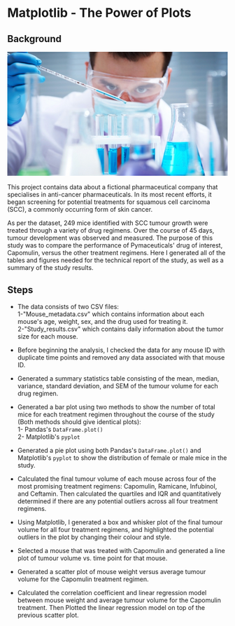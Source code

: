 # Matplotlib - The Power of Plots

## Background

![Laboratory](Images/Laboratory.jpg)

This project contains data about a fictional pharmaceutical company that specialises in anti-cancer pharmaceuticals. In its most recent efforts, it began screening for potential treatments for squamous cell carcinoma (SCC), a commonly occurring form of skin cancer.

As per the dataset, 249 mice identified with SCC tumour growth were treated through a variety of drug regimens. Over the course of 45 days, tumour development was observed and measured. The purpose of this study was to compare the performance of Pymaceuticals' drug of interest, Capomulin, versus the other treatment regimens. Here I generated all of the tables and figures needed for the technical report of the study, as well as a summary of the study results.

## Steps

* The data consists of two CSV files:
<br/>1-"Mouse_metadata.csv" which contains information about each mouse's age, weight, sex, and the drug used for treating it.
<br/>2-"Study_results.csv" which contains daily information about the tumor size for each mouse.
* Before beginning the analysis, I checked the data for any mouse ID with duplicate time points and removed any data associated with that mouse ID.

* Generated a summary statistics table consisting of the mean, median, variance, standard deviation, and SEM of the tumour volume for each drug regimen.

* Generated a bar plot using two methods to show the number of total mice for each treatment regimen throughout the course of the study (Both methods should give identical plots):
 <br/>1- Pandas's `DataFrame.plot()` 
 <br/>2- Matplotlib's `pyplot`

* Generated a pie plot using both Pandas's `DataFrame.plot()` and Matplotlib's `pyplot` to show the distribution of female or male mice in the study.


* Calculated the final tumour volume of each mouse across four of the most promising treatment regimens: Capomulin, Ramicane, Infubinol, and Ceftamin. Then calculated the quartiles and IQR and quantitatively determined if there are any potential outliers across all four treatment regimens.

* Using Matplotlib, I generated a box and whisker plot of the final tumour volume for all four treatment regimens, and highlighted the potential outliers in the plot by changing their colour and style.

* Selected a mouse that was treated with Capomulin and generated a line plot of tumour volume vs. time point for that mouse.

* Generated a scatter plot of mouse weight versus average tumour volume for the Capomulin treatment regimen.

* Calculated the correlation coefficient and linear regression model between mouse weight and average tumour volume for the Capomulin treatment. Then Plotted the linear regression model on top of the previous scatter plot.